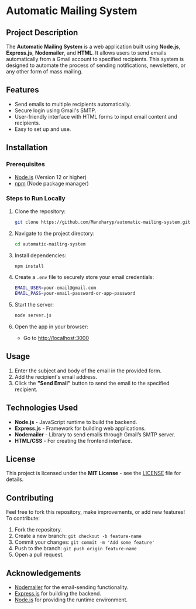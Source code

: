 # Automatic Mailing System

## Project Description
The **Automatic Mailing System** is a web application built using **Node.js**, **Express.js**, **Nodemailer**, and **HTML**. It allows users to send emails automatically from a Gmail account to specified recipients. This system is designed to automate the process of sending notifications, newsletters, or any other form of mass mailing.

## Features
- Send emails to multiple recipients automatically.
- Secure login using Gmail's SMTP.
- User-friendly interface with HTML forms to input email content and recipients.
- Easy to set up and use.

## Installation

### Prerequisites
- [Node.js](https://nodejs.org/en/) (Version 12 or higher)
- [npm](https://www.npmjs.com/) (Node package manager)

### Steps to Run Locally

1. Clone the repository:
    ```bash
    git clone https://github.com/Manoharyp/automatic-mailing-system.git
    ```

2. Navigate to the project directory:
    ```bash
    cd automatic-mailing-system
    ```

3. Install dependencies:
    ```bash
    npm install
    ```

4. Create a `.env` file to securely store your email credentials:
    ```bash
    EMAIL_USER=your-email@gmail.com
    EMAIL_PASS=your-email-password-or-app-password
    ```

5. Start the server:
    ```bash
    node server.js
    ```

6. Open the app in your browser:
    - Go to [http://localhost:3000](http://localhost:3000)

## Usage
1. Enter the subject and body of the email in the provided form.
2. Add the recipient's email address.
3. Click the **"Send Email"** button to send the email to the specified recipient.

## Technologies Used
- **Node.js** - JavaScript runtime to build the backend.
- **Express.js** - Framework for building web applications.
- **Nodemailer** - Library to send emails through Gmail’s SMTP server.
- **HTML/CSS** - For creating the frontend interface.

## License
This project is licensed under the **MIT License** - see the [LICENSE](LICENSE) file for details.

## Contributing
Feel free to fork this repository, make improvements, or add new features! To contribute:
1. Fork the repository.
2. Create a new branch: `git checkout -b feature-name`
3. Commit your changes: `git commit -m 'Add some feature'`
4. Push to the branch: `git push origin feature-name`
5. Open a pull request.

## Acknowledgements
- [Nodemailer](https://nodemailer.com/) for the email-sending functionality.
- [Express.js](https://expressjs.com/) for building the backend.
- [Node.js](https://nodejs.org/en/) for providing the runtime environment.
